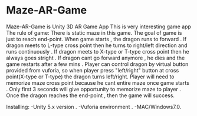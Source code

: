 # Maze-AR-Game
Maze-AR-Game is Unity 3D AR Game App 
This is very interesting game app 
The rule of game:
There is static maze in this game. 
The goal of game is just to reach end-point.
When game starts , the dragon runs to forward .
If dragon meets to L-type cross point then he turns to right/left direction and runs continuously .
If dragon meets to X-type or T-type cross point then he always goes stright .
If dragon cant go forward anymore , he dies and the game restarts after a few mins .
Player can control dragon by virtual button provided from vuforia, so when player press "left/right" button at cross point(X-type or T-type)
the dragon turns left/right.
Player will need to memorize maze cross point because he cant entire maze once game starts .
Only first 3 seconds will give opportunity to memorize maze to player .
Once the dragon reaches the end-point , then the game will success.

Installing:
-Unity 5.x version .
-Vuforia environment .
-MAC/Windows7.0.
